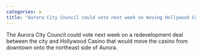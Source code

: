 ```yaml
---
categories: a
title: "Aurora City Council could vote next week on moving Hollywood Casino out of downtown "
---
```

The Aurora City Council could vote next week on a redevelopment deal between the city and Hollywood Casino that would move the casino from downtown onto the northeast side of Aurora.